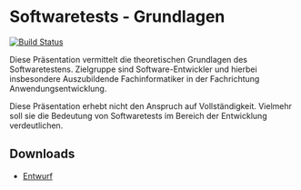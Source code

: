 # Softwaretests - Grundlagen

[![Build Status](https://api.travis-ci.org/mflingelli/Softwaretests-Grundlagen.svg)](https://travis-ci.org/mflingelli/Softwaretests-Grundlagen)

Diese Präsentation vermittelt die theoretischen Grundlagen des Softwaretestens. Zielgruppe sind Software-Entwickler und hierbei insbesondere Auszubildende Fachinformatiker in der Fachrichtung Anwendungsentwicklung.

Diese Präsentation erhebt nicht den Anspruch auf Vollständigkeit. Vielmehr soll sie die Bedeutung von Softwaretests im Bereich der Entwicklung verdeutlichen.

## Downloads

* [Entwurf](https://github.com/mflingelli/Softwaretests-Grundlagen/releases/download/Entwurf/Softwaretests.pdf)
